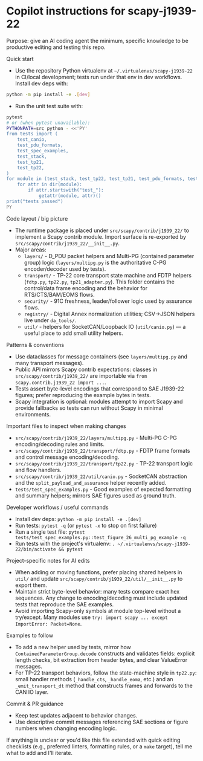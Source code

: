 # Copilot instructions for scapy-j1939-22

Purpose: give an AI coding agent the minimum, specific knowledge to be productive editing and testing this repo.

Quick start
- Use the repository Python virtualenv at `~/.virtualenvs/scapy-j1939-22` in CI/local development; tests run under that env in dev workflows. Install dev deps with:

```bash
python -m pip install -e .[dev]
```

- Run the unit test suite with:

```bash
pytest
# or (when pytest unavailable):
PYTHONPATH=src python - <<'PY'
from tests import (
    test_canio,
    test_pdu_formats,
    test_spec_examples,
    test_stack,
    test_tp21,
    test_tp22,
)
for module in (test_stack, test_tp22, test_tp21, test_pdu_formats, test_spec_examples, test_canio):
    for attr in dir(module):
        if attr.startswith("test_"):
            getattr(module, attr)()
print("tests passed")
PY
```

Code layout / big picture
- The runtime package is placed under `src/scapy/contrib/j1939_22/` to implement a Scapy contrib module. Import surface is re-exported by `src/scapy/contrib/j1939_22/__init__.py`.
- Major areas:
  - `layers/` - D_PDU packet helpers and Multi-PG (contained parameter group) logic (`layers/multipg.py` is the authoritative C-PG encoder/decoder used by tests).
  - `transport/` - TP-22 core transport state machine and FDTP helpers (`fdtp.py`, `tp22.py`, `tp21_adapter.py`). This folder contains the control/data frame encoding and the behavior for RTS/CTS/BAM/EOMS flows.
  - `security/` - 91C freshness, leader/follower logic used by assurance flows.
  - `registry/` - Digital Annex normalization utilities; CSV->JSON helpers live under `da_tools/`.
  - `util/` - helpers for SocketCAN/Loopback IO (`util/canio.py`) — a useful place to add small utility helpers.

Patterns & conventions
- Use dataclasses for message containers (see `layers/multipg.py` and many transport messages).
- Public API mirrors Scapy contrib expectations: classes in `src/scapy/contrib/j1939_22/` are importable via `from scapy.contrib.j1939_22 import ...`.
- Tests assert byte-level encodings that correspond to SAE J1939-22 figures; prefer reproducing the example bytes in tests.
- Scapy integration is optional: modules attempt to import Scapy and provide fallbacks so tests can run without Scapy in minimal environments.

Important files to inspect when making changes
- `src/scapy/contrib/j1939_22/layers/multipg.py` - Multi-PG C-PG encoding/decoding rules and limits.
- `src/scapy/contrib/j1939_22/transport/fdtp.py` - FDTP frame formats and control message encoding/decoding.
- `src/scapy/contrib/j1939_22/transport/tp22.py` - TP-22 transport logic and flow handlers.
- `src/scapy/contrib/j1939_22/util/canio.py` - SocketCAN abstraction and the `split_payload_and_assurance` helper recently added.
- `tests/test_spec_examples.py` - Good examples of expected formatting and summary helpers; mirrors SAE figures used as ground truth.

Developer workflows / useful commands
- Install dev deps: `python -m pip install -e .[dev]`
- Run tests: `pytest -q` (or `pytest -x` to stop on first failure)
- Run a single test file: `pytest tests/test_spec_examples.py::test_figure_26_multi_pg_example -q`
- Run tests with the project's virtualenv: `. ~/.virtualenvs/scapy-j1939-22/bin/activate && pytest`

Project-specific notes for AI edits
- When adding or moving functions, prefer placing shared helpers in `util/` and update `src/scapy/contrib/j1939_22/util/__init__.py` to export them.
- Maintain strict byte-level behavior: many tests compare exact hex sequences. Any change to encoding/decoding must include updated tests that reproduce the SAE examples.
- Avoid importing Scapy-only symbols at module top-level without a try/except. Many modules use `try: import scapy ... except ImportError: Packet=None`.

Examples to follow
- To add a new helper used by tests, mirror how `ContainedParameterGroup.decode` constructs and validates fields: explicit length checks, bit extraction from header bytes, and clear ValueError messages.
- For TP-22 transport behaviors, follow the state-machine style in `tp22.py`: small handler methods (`_handle_cts`, `_handle_eoma`, etc.) and an `_emit_transport_dt` method that constructs frames and forwards to the CAN IO layer.

Commit & PR guidance
- Keep test updates adjacent to behavior changes.
- Use descriptive commit messages referencing SAE sections or figure numbers when changing encoding logic.

If anything is unclear or you'd like this file extended with quick editing checklists (e.g., preferred linters, formatting rules, or a `make` target), tell me what to add and I'll iterate.